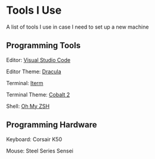 # Tools I Use
A list of tools I use in case I need to set up a new machine 

## Programming Tools

Editor: [Visual Studio Code]( https://code.visualstudio.com/d?utm_expid=101350005-35.Eg8306GUR6SersZwpBjURQ.3&utm_referrer=https%3A%2F%2Fwww.google.com%2F)

Editor Theme: [Dracula](https://draculatheme.com/)

Terminal: [Iterm](https://www.iterm2.com/)

Terminal Theme: [Cobalt 2](https://github.com/wesbos/Cobalt2-iterm)

Shell: [Oh My ZSH](https://github.com/robbyrussell/oh-my-zsh)

## Programming Hardware

Keyboard: Corsair K50

Mouse: Steel Series Sensei

